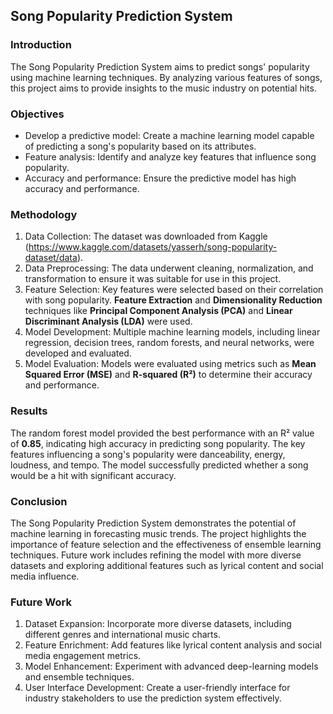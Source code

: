 ## Song Popularity Prediction System

### Introduction
The Song Popularity Prediction System aims to predict songs' popularity using machine learning techniques. By analyzing various features of songs, this project aims to provide insights to the music industry on potential hits.

### Objectives
- Develop a predictive model: Create a machine learning model capable of predicting a song's popularity based on its attributes.
- Feature analysis: Identify and analyze key features that influence song popularity.
- Accuracy and performance: Ensure the predictive model has high accuracy and performance.

### Methodology
1. Data Collection: The dataset was downloaded from Kaggle (https://www.kaggle.com/datasets/yasserh/song-popularity-dataset/data).
2. Data Preprocessing: The data underwent cleaning, normalization, and transformation to ensure it was suitable for use in this project.
3. Feature Selection: Key features were selected based on their correlation with song popularity. **Feature Extraction** and **Dimensionality Reduction** techniques like **Principal Component Analysis (PCA)** and **Linear Discriminant Analysis (LDA)** were used.
4. Model Development: Multiple machine learning models, including linear regression, decision trees, random forests, and neural networks, were developed and evaluated.
5. Model Evaluation: Models were evaluated using metrics such as **Mean Squared Error (MSE)** and **R-squared (R²)** to determine their accuracy and performance.

### Results
The random forest model provided the best performance with an R² value of **0.85**, indicating high accuracy in predicting song popularity.
The key features influencing a song's popularity were danceability, energy, loudness, and tempo.
The model successfully predicted whether a song would be a hit with significant accuracy.

### Conclusion
The Song Popularity Prediction System demonstrates the potential of machine learning in forecasting music trends. The project highlights the importance of feature selection and the effectiveness of ensemble learning techniques. Future work includes refining the model with more diverse datasets and exploring additional features such as lyrical content and social media influence.

### Future Work
1. Dataset Expansion: Incorporate more diverse datasets, including different genres and international music charts.
2. Feature Enrichment: Add features like lyrical content analysis and social media engagement metrics.
3. Model Enhancement: Experiment with advanced deep-learning models and ensemble techniques.
4. User Interface Development: Create a user-friendly interface for industry stakeholders to use the prediction system effectively.
